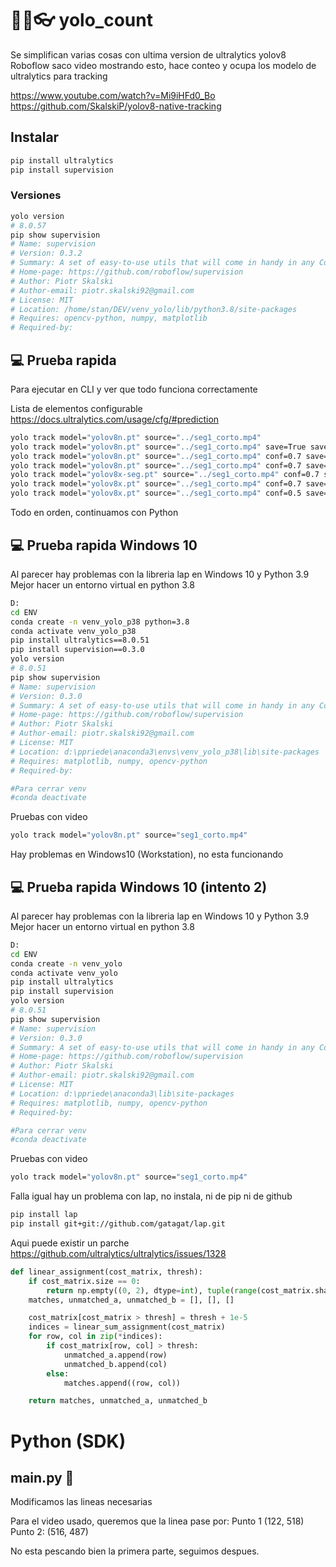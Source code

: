 # 👀📒👓 yolo_count
Se simplifican varias cosas con ultima version de ultralytics yolov8 
Roboflow saco video mostrando esto, hace conteo y ocupa los modelo de ultralytics para tracking

https://www.youtube.com/watch?v=Mi9iHFd0_Bo
https://github.com/SkalskiP/yolov8-native-tracking

## Instalar
```sh
pip install ultralytics
pip install supervision
```

### Versiones
```sh
yolo version
# 8.0.57
pip show supervision
# Name: supervision
# Version: 0.3.2
# Summary: A set of easy-to-use utils that will come in handy in any Computer Vision project
# Home-page: https://github.com/roboflow/supervision
# Author: Piotr Skalski
# Author-email: piotr.skalski92@gmail.com
# License: MIT
# Location: /home/stan/DEV/venv_yolo/lib/python3.8/site-packages
# Requires: opencv-python, numpy, matplotlib
# Required-by:

```

## 💻 Prueba rapida
Para ejecutar en CLI y ver que todo funciona correctamente

Lista de elementos configurable 
https://docs.ultralytics.com/usage/cfg/#prediction

```sh
yolo track model="yolov8n.pt" source="../seg1_corto.mp4"
yolo track model="yolov8n.pt" source="../seg1_corto.mp4" save=True save_txt=True save_conf=True save_crop=True
yolo track model="yolov8n.pt" source="../seg1_corto.mp4" conf=0.7 save=True save_txt=True save_conf=True save_crop=True
yolo track model="yolov8n.pt" source="../seg1_corto.mp4" conf=0.7 save=True save_txt=True save_conf=True save_crop=True classes=[2,3,5,6,7]
yolo track model="yolov8x-seg.pt" source="../seg1_corto.mp4" conf=0.7 save=True save_txt=True save_conf=True save_crop=True classes=[2,3,5,6,7]
yolo track model="yolov8x.pt" source="../seg1_corto.mp4" conf=0.7 save=True save_txt=True save_conf=True save_crop=True classes=[2,3,5,6,7]
yolo track model="yolov8x.pt" source="../seg1_corto.mp4" conf=0.5 save=True save_txt=True save_conf=True save_crop=True classes=[2,3,5,6,7]
```
Todo en orden, continuamos con Python

## 💻 Prueba rapida Windows 10
Al parecer hay problemas con la libreria lap en Windows 10 y Python 3.9
Mejor hacer un entorno virtual en python 3.8

```sh
D:
cd ENV
conda create -n venv_yolo_p38 python=3.8
conda activate venv_yolo_p38
pip install ultralytics==8.0.51
pip install supervision==0.3.0
yolo version
# 8.0.51
pip show supervision
# Name: supervision
# Version: 0.3.0
# Summary: A set of easy-to-use utils that will come in handy in any Computer Vision project
# Home-page: https://github.com/roboflow/supervision
# Author: Piotr Skalski
# Author-email: piotr.skalski92@gmail.com
# License: MIT
# Location: d:\ppriede\anaconda3\envs\venv_yolo_p38\lib\site-packages
# Requires: matplotlib, numpy, opencv-python
# Required-by:

#Para cerrar venv
#conda deactivate
```

Pruebas con video

```sh
yolo track model="yolov8n.pt" source="seg1_corto.mp4"
```

Hay problemas en Windows10 (Workstation), no esta funcionando



## 💻 Prueba rapida Windows 10 (intento 2)
Al parecer hay problemas con la libreria lap en Windows 10 y Python 3.9
Mejor hacer un entorno virtual en python 3.8

```sh
D:
cd ENV
conda create -n venv_yolo
conda activate venv_yolo
pip install ultralytics
pip install supervision
yolo version
# 8.0.51
pip show supervision
# Name: supervision
# Version: 0.3.0
# Summary: A set of easy-to-use utils that will come in handy in any Computer Vision project
# Home-page: https://github.com/roboflow/supervision
# Author: Piotr Skalski
# Author-email: piotr.skalski92@gmail.com
# License: MIT
# Location: d:\ppriede\anaconda3\lib\site-packages
# Requires: matplotlib, numpy, opencv-python
# Required-by:

#Para cerrar venv
#conda deactivate
```

Pruebas con video

```sh
yolo track model="yolov8n.pt" source="seg1_corto.mp4"
```

Falla igual
hay un problema con lap, no instala, ni de pip ni de github
```sh
pip install lap
pip install git+git://github.com/gatagat/lap.git
```

Aqui puede existir un parche
https://github.com/ultralytics/ultralytics/issues/1328
```python
def linear_assignment(cost_matrix, thresh):
    if cost_matrix.size == 0:
        return np.empty((0, 2), dtype=int), tuple(range(cost_matrix.shape[0])), tuple(range(cost_matrix.shape[1]))
    matches, unmatched_a, unmatched_b = [], [], []

    cost_matrix[cost_matrix > thresh] = thresh + 1e-5
    indices = linear_sum_assignment(cost_matrix)
    for row, col in zip(*indices):
        if cost_matrix[row, col] > thresh:
            unmatched_a.append(row)
            unmatched_b.append(col)
        else:
            matches.append((row, col))

    return matches, unmatched_a, unmatched_b
```

# Python (SDK)

## main.py 🐍
Modificamos las lineas necesarias

Para el video usado, queremos que la linea pase por:
Punto 1 (122, 518)
Punto 2: (516, 487)

No esta pescando bien la primera parte, seguimos despues.

